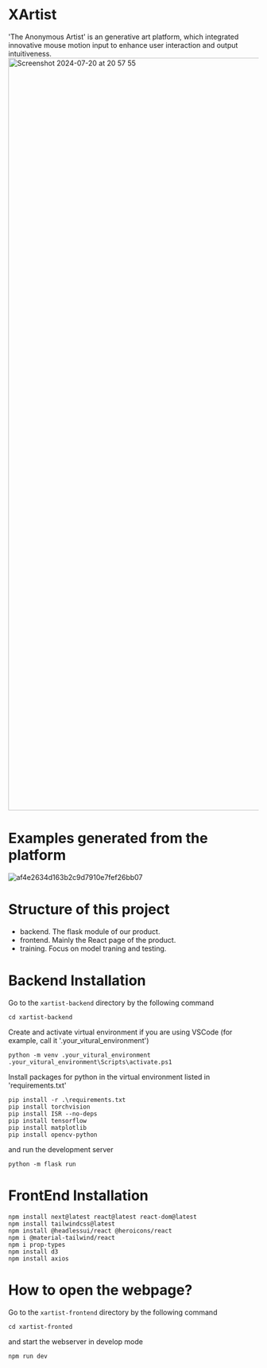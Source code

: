 # XArtist

'The Anonymous Artist' is an generative art platform, which integrated innovative mouse motion input to enhance user interaction and output intuitiveness.
<img width="1512" alt="Screenshot 2024-07-20 at 20 57 55" src="https://github.com/user-attachments/assets/f70d9492-e353-47e7-a9aa-26360e37b970">


# Examples generated from the platform

![af4e2634d163b2c9d7910e7fef26bb07](https://github.com/user-attachments/assets/aa05f470-92a8-493a-b5ce-80547e907c5c)


# Structure of this project

- backend. The flask module of our product.
- frontend. Mainly the React page of the product.
- training. Focus on model traning and testing.

# Backend Installation

Go to the `xartist-backend` directory by the following command

```shell
cd xartist-backend
```

Create and activate virtual environment if you are using VSCode (for example, call it '.your_vitural_environment')

```shell
python -m venv .your_vitural_environment
.your_vitural_environment\Scripts\activate.ps1
```

Install packages for python in the virtual environment listed in 'requirements.txt'

```shell
pip install -r .\requirements.txt
pip install torchvision
pip install ISR --no-deps
pip install tensorflow
pip install matplotlib
pip install opencv-python
```

and run the development server

```shell
python -m flask run
```

# FrontEnd Installation

```
npm install next@latest react@latest react-dom@latest
npm install tailwindcss@latest
npm install @headlessui/react @heroicons/react
npm i @material-tailwind/react
npm i prop-types
npm install d3
npm install axios
```


# How to open the webpage?

Go to the `xartist-frontend` directory by the following command

```shell
cd xartist-fronted
```

and start the webserver in develop mode

```shell
npm run dev
```
